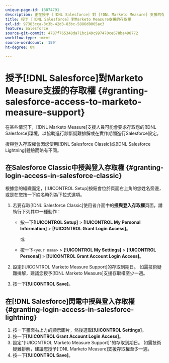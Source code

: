 ```yaml
---
unique-page-id: 18874791
description: 正在授予 [!DNL Salesforce] 對 [!DNL Marketo Measure] 支援的存取權 —  [!DNL Marketo Measure]
title: 授予 [!DNL Salesforce] 對Marketo Measure支援的存取權
exl-id: 97383cca-3c3b-42d3-83bc-5886d8005ac3
feature: Salesforce
source-git-commit: 4787f765348da71bc149c997470ce678ba498772
workflow-type: tm+mt
source-wordcount: '159'
ht-degree: 0%

---
```


# 授予[!DNL Salesforce]對Marketo Measure支援的存取權 {#granting-salesforce-access-to-marketo-measure-support}

在某些情況下，[!DNL Marketo Measure]支援人員可能會要求存取您的[!DNL Salesforce]環境，以協助進行診斷疑難排解或在實作期間進行Salesforce設定。

授與登入存取權會因您使用[!DNL Salesforce Classic]或[!DNL Salesforce Lightning]體驗而略有不同。

## 在Salesforce Classic中授與登入存取權 {#granting-login-access-in-salesforce-classic}

根據您的組織而定，[!UICONTROL Setup]按鈕會位於頁面右上角的您姓名旁邊，或是在您按一下姓名時列為下拉式選項。

1. 若要存取[!DNL Salesforce Classic]使用者介面中的&#x200B;**授與登入存取權**&#x200B;頁面，請執行下列其中一種動作：

   * 按一下&#x200B;**[!UICONTROL Setup]** > **[!UICONTROL My Personal Information]** > **[!UICONTROL Grant Login Access]**。

     或

   * 按一下`<your name>` > **[!UICONTROL My Settings]** > **[!UICONTROL Personal]** > **[!UICONTROL Grant Account Login Access]**。

1. 設定[!UICONTROL Marketo Measure Support]的存取到期日。 如需技術疑難排解，建議您授予[!DNL Marketo Measure]支援存取權至少一週。
1. 按一下&#x200B;**[!UICONTROL Save]**。

## 在[!DNL Salesforce]閃電中授與登入存取權 {#granting-login-access-in-salesforce-lightning}

1. 按一下畫面右上方的顯示圖片，然後選取&#x200B;**[!UICONTROL Settings]**。
1. 按一下&#x200B;**[!UICONTROL Grant Account Login Access]**。
1. 設定&quot;[!UICONTROL Marketo Measure Support]&quot;的存取到期日。 如需技術疑難排解，建議您授予[!DNL Marketo Measure]支援存取權至少一週。
1. 按一下&#x200B;**[!UICONTROL Save]**。
